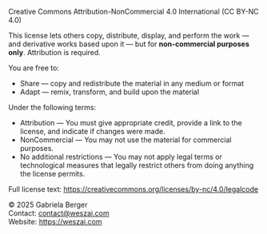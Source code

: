 Creative Commons Attribution-NonCommercial 4.0 International (CC BY-NC 4.0)

This license lets others copy, distribute, display, and perform the work — and derivative works based upon it — but for **non-commercial purposes only**. Attribution is required.

You are free to:
- Share — copy and redistribute the material in any medium or format
- Adapt — remix, transform, and build upon the material

Under the following terms:
- Attribution — You must give appropriate credit, provide a link to the license, and indicate if changes were made.
- NonCommercial — You may not use the material for commercial purposes.
- No additional restrictions — You may not apply legal terms or technological measures that legally restrict others from doing anything the license permits.

Full license text: https://creativecommons.org/licenses/by-nc/4.0/legalcode

© 2025 Gabriela Berger  
Contact: contact@weszai.com  
Website: https://weszai.com
